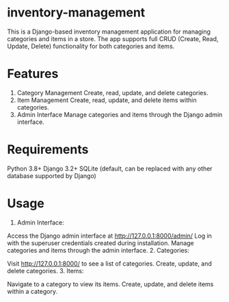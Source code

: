 # inventory-management


This is a Django-based inventory management application for managing categories and items in a store. The app supports full CRUD (Create, Read, Update, Delete) functionality for both categories and items.

# Features
1. Category Management
Create, read, update, and delete categories.
2. Item Management
Create, read, update, and delete items within categories.
3. Admin Interface
Manage categories and items through the Django admin interface.

# Requirements
Python 3.8+
Django 3.2+
SQLite (default, can be replaced with any other database supported by Django)


# Usage
1. Admin Interface:

Access the Django admin interface at http://127.0.0.1:8000/admin/
Log in with the superuser credentials created during installation.
Manage categories and items through the admin interface.
2. Categories:

Visit http://127.0.0.1:8000/ to see a list of categories.
Create, update, and delete categories.
3. Items:

Navigate to a category to view its items.
Create, update, and delete items within a category.
